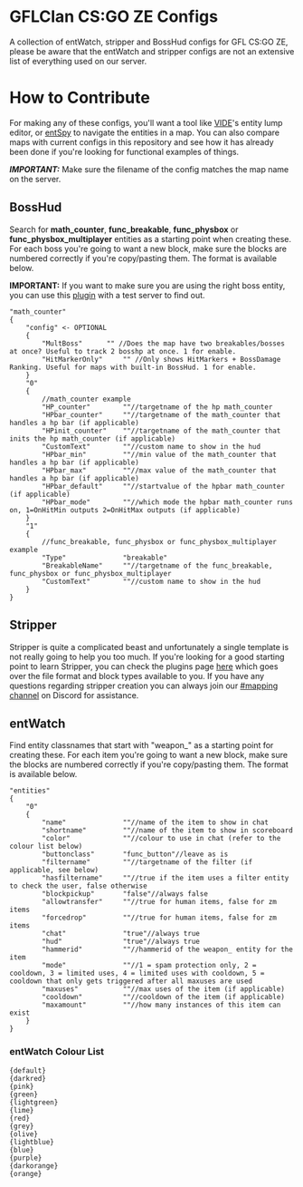 # GFLClan CS:GO ZE Configs

A collection of entWatch, stripper and BossHud configs for GFL CS:GO ZE, please be aware that the entWatch and stripper configs are not an extensive list of everything used on our server.

# How to Contribute

For making any of these configs, you'll want a tool like [VIDE](http://www.riintouge.com/VIDE/)'s entity lump editor, or [entSpy](http://www.bagthorpe.org/bob/cofrdrbob/entspy.html) to navigate the entities in a map. You can also compare maps with current configs in this repository and see how it has already been done if you're looking for functional examples of things.

**_IMPORTANT:_** Make sure the filename of the config matches the map name on the server.

## BossHud

Search for **math_counter**, **func_breakable**, **func_physbox** or **func_physbox_multiplayer** entities as a starting point when creating these. For each boss you're going to want a new block, make sure the blocks are numbered correctly if you're copy/pasting them. The format is available below.

**__IMPORTANT:__** If you want to make sure you are using the right boss entity, you can use this [plugin](https://github.com/gflclan-cs-go-ze/ZE-Configs/raw/master/bosshud/bhuddebugger.smx) with a test server to find out.

```
"math_counter"
{
	"config" <- OPTIONAL
	{
		"MultBoss"		"" //Does the map have two breakables/bosses at once? Useful to track 2 bosshp at once. 1 for enable.
		"HitMarkerOnly"		"" //Only shows HitMarkers + BossDamage Ranking. Useful for maps with built-in BossHud. 1 for enable.
	}
	"0"
	{
		//math_counter example
		"HP_counter"		""//targetname of the hp math_counter
		"HPbar_counter"		""//targetname of the math_counter that handles a hp bar (if applicable)
		"HPinit_counter"	""//targetname of the math_counter that inits the hp math_counter (if applicable)
		"CustomText"		""//custom name to show in the hud
		"HPbar_min"			""//min value of the math_counter that handles a hp bar (if applicable)
		"HPbar_max"			""//max value of the math_counter that handles a hp bar (if applicable)
		"HPbar_default"		""//startvalue of the hpbar math_counter (if applicable)
		"HPbar_mode"		""//which mode the hpbar math_counter runs on, 1=OnHitMin outputs 2=OnHitMax outputs (if applicable)
	}
	"1"
	{
		//func_breakable, func_physbox or func_physbox_multiplayer example
		"Type"				"breakable"
		"BreakableName"		""//targetname of the func_breakable, func_physbox or func_physbox_multiplayer
		"CustomText"		""//custom name to show in the hud
	}
}
```

## Stripper

Stripper is quite a complicated beast and unfortunately a single template is not really going to help you too much. If you're looking for a good starting point to learn Stripper, you can check the plugins page [here](http://www.bailopan.net/stripper/) which goes over the file format and block types available to you. If you have any questions regarding stripper creation you can always join our [#mapping channel](https://discord.gg/zh2CVSM) on Discord for assistance.

## entWatch

Find entity classnames that start with "weapon_" as a starting point for creating these. For each item you're going to want a new block, make sure the blocks are numbered correctly if you're copy/pasting them. The format is available below.

```
"entities"
{
    "0"
    {
        "name"              ""//name of the item to show in chat
        "shortname"         ""//name of the item to show in scoreboard
        "color"             ""//colour to use in chat (refer to the colour list below)
        "buttonclass"       "func_button"//leave as is
        "filtername"        ""//targetname of the filter (if applicable, see below)
        "hasfiltername"     ""//true if the item uses a filter entity to check the user, false otherwise
        "blockpickup"       "false"//always false
        "allowtransfer"     ""//true for human items, false for zm items
        "forcedrop"         ""//true for human items, false for zm items
        "chat"              "true"//always true
        "hud"               "true"//always true
        "hammerid"          ""//hammerid of the weapon_ entity for the item
        "mode"              ""//1 = spam protection only, 2 = cooldown, 3 = limited uses, 4 = limited uses with cooldown, 5 = cooldown that only gets triggered after all maxuses are used
        "maxuses"           ""//max uses of the item (if applicable)
        "cooldown"          ""//cooldown of the item (if applicable)
        "maxamount"         ""//how many instances of this item can exist
    }
}
```

### entWatch Colour List

```
{default}
{darkred}
{pink}
{green}
{lightgreen}
{lime}
{red}
{grey}
{olive}
{lightblue}
{blue}
{purple}
{darkorange}
{orange}
```
